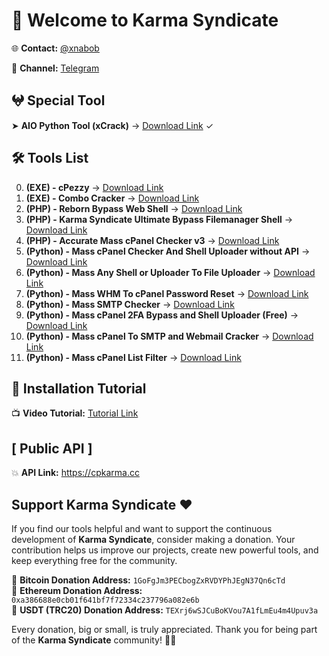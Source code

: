 # 👋 Welcome to Karma Syndicate

🌐 **Contact:** [@xnabob](https://t.me/xnabob)

📢 **Channel:** [Telegram](https://t.me/KarmaSyndicate)

## 𖤍 Special Tool
➤ **AIO Python Tool (xCrack)** → [Download Link](https://github.com/cpkarma/xCrack/) ✓

## 🛠 Tools List

00. **(EXE) - cPezzy** → [Download Link](https://github.com/cpkarma/cPezzy)
1.  **(EXE) - Combo Cracker** → [Download Link](https://drive.google.com/file/d/1_8KJDa3AY3ZZ8BZKqwy99MJ2HVTcNb4j/view)
2. **(PHP) - Reborn Bypass Web Shell** → [Download Link](https://github.com/cpkarma/Reborn-PHP-Bypass-Webshell)
3. **(PHP) - Karma Syndicate Ultimate Bypass Filemanager Shell** → [Download Link](https://github.com/cpkarma/Karma-Syndicate-Bypass-Filemanager-Shell)
4. **(PHP) - Accurate Mass cPanel Checker v3** → [Download Link](https://github.com/cpkarma/cPanel-checker-v3)
5. **(Python) - Mass cPanel Checker And Shell Uploader without API** → [Download Link](https://github.com/cpkarma/Mass-cPanel-Checker-Python)
6. **(Python) - Mass Any Shell or Uploader To File Uploader** → [Download Link](https://github.com/cpkarma/Mass-Any-Shell-Or-Uploader-To-File-Upload)
7. **(Python) - Mass WHM To cPanel Password Reset** → [Download Link](https://github.com/cpkarma/Mass-WHM-To-cPanel-Account-Reset)
8. **(Python) - Mass SMTP Checker** → [Download Link](https://github.com/cpkarma/Mass-SMTP-Checker)
9. **(Python) - Mass cPanel 2FA Bypass and Shell Uploader (Free)** → [Download Link](https://github.com/cpkarma/cPanel-2FA-Bypass-FreeVersion)
10. **(Python) - Mass cPanel To SMTP and Webmail Cracker** → [Download Link](https://github.com/cpkarma/Mass-cPanel-To-SMTP-and-Webmail-Cracker)
11. **(Python) - Mass cPanel List Filter** → [Download Link](https://github.com/cpkarma/cpanel-filter)


## 🎥 Installation Tutorial 

📺 **Video Tutorial:** [Tutorial Link](https://www.youtube.com/watch?v=UJa3t1w4-AI)

## [ Public API ]

💥 **API Link:** https://cpkarma.cc

## **Support Karma Syndicate** ❤️  

If you find our tools helpful and want to support the continuous development of **Karma Syndicate**, consider making a donation. Your contribution helps us improve our projects, create new powerful tools, and keep everything free for the community.  

🔹 **Bitcoin Donation Address:** `1GoFgJm3PECbogZxRVDYPhJEgN37Qn6cTd`  
🔹 **Ethereum Donation Address:** `0xa386688e0cb01f641bf7f72334c237796a082e6b`  
🔹 **USDT (TRC20) Donation Address:** `TEXrj6wSJCuBoKVou7A1fLmEu4m4Upuv3a`  

Every donation, big or small, is truly appreciated. Thank you for being part of the **Karma Syndicate** community! 🚀💙  

<!---
cpkarma/cpkarma is a ✨ special ✨ repository because its `README.md` (this file) appears on your GitHub profile.
You can click the Preview link to take a look at your changes.
--->
